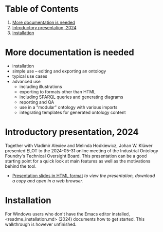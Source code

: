 
# Table of Contents

1.  [More documentation is needed](#orgecf141b)
2.  [Introductory presentation, 2024](#org1d83d36)
3.  [Installation](#org8764519)



<a id="orgecf141b"></a>

# More documentation is needed

-   installation
-   simple use &#x2013; editing and exporting an ontology
-   typical use cases
-   advanced use
    -   including illustrations
    -   exporting to formats other than HTML
    -   including SPARQL queries and generating diagrams
    -   reporting and QA
    -   use in a "modular" ontology with various imports
    -   integrating templates for generated ontology content


<a id="org1d83d36"></a>

# Introductory presentation, 2024

Together with Vladimir Alexiev and Melinda Hodkiewicz, Johan W. Klüwer presented ELOT to the 2024-05-31 online meeting of the Industrial Ontology Foundry's Technical Oversight Board.
This presentation can be a good starting point for a quick look at main features as well as the motivations behind the tool.

-   [Presentation slides in HTML format](20240525T181908--elot-presented-to-iof-tob__elot_emacs_iof.html) *to view the presentation, download a copy and open in a web browser*.


<a id="org8764519"></a>

# Installation

For Windows users who don't have the Emacs editor installed, <readme_installation.md> (2024) documents how to get started. This walkthrough is however unfinished.

